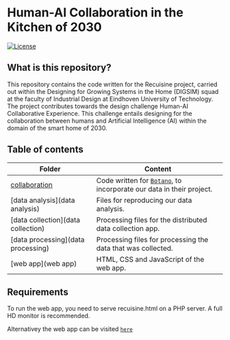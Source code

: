 # Human-AI Collaboration in the Kitchen of 2030

[![License](https://img.shields.io/badge/License-BSD%203--Clause-blue.svg)](https://opensource.org/licenses/BSD-3-Clause)
 
## What is this repository?
This repository contains the code written for the Recuisine project, carried out within the
Designing for Growing Systems in the Home (DIGSIM) squad at the faculty of
Industrial Design at Eindhoven University of Technology. The project contributes towards the design challenge
Human-AI Collaborative Experience. This challenge entails designing for the
collaboration between humans and Artificial Intelligence (AI) within the domain
of the smart home of 2030.

## Table of contents
Folder | Content
--- | ---
[collaboration](collaboration) | Code written for [`Botano`](https://hannahvaniterson.nl/demoday "Botano Demo Day page"), to incorporate our data in their project.
[data analysis](data analysis) | Files for reproducing our data analysis.
[data collection](data collection) | Processing files for the distributed data collection app.
[data processing](data processing) | Processing files for processing the data that was collected.
[web app](web app) | HTML, CSS and JavaScript of the web app.

## Requirements
To run the web app, you need to serve recuisine.html on a PHP server. A full HD monitor is recommended.

Alternativey the web app can be visited [`here`](https://solar.jorritvanderheide.com/recuisine "Recuisine Web App")
